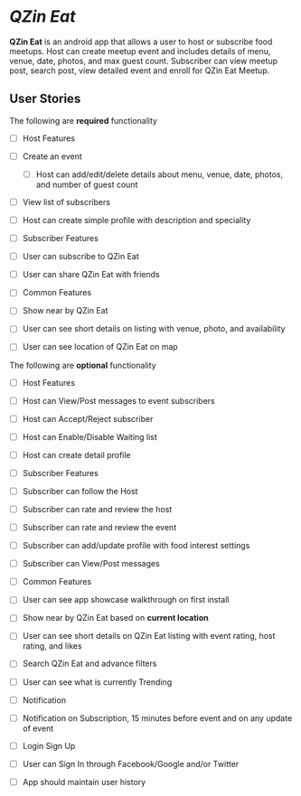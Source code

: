 # *QZin Eat*

**QZin Eat** is an android app that allows a user to host or subscribe food meetups. Host can create meetup event and includes details of menu, venue, date, photos, and max guest count. Subscriber can view meetup post, search post, view detailed event and enroll for QZin Eat Meetup.    

## User Stories

The following are **required** functionality

* [ ] Host Features
 * [ ] Create an event 
   * [ ] Host can add/edit/delete details about menu, venue, date, photos, and number of guest count
 * [ ] View list of subscribers
 * [ ] Host can create simple profile with description and speciality 
* [ ] Subscriber Features
 * [ ] User can subscribe to QZin Eat
 * [ ] User can share QZin Eat with friends
* [ ] Common Features
 * [ ] Show near by QZin Eat 
 * [ ] User can see short details on listing with venue, photo, and availability
 * [ ] User can see location of QZin Eat on map  
 
    
The following are **optional** functionality 
 
* [ ] Host Features
 * [ ] Host can View/Post messages to event subscribers
 * [ ] Host can Accept/Reject subscriber 
 * [ ] Host can Enable/Disable Waiting list 
 * [ ] Host can create detail profile
* [ ] Subscriber Features
 * [ ] Subscriber can follow the Host
 * [ ] Subscriber can rate and review the host
 * [ ] Subscriber can rate and review the event
 * [ ] Subscriber can add/update profile with food interest settings
 * [ ] Subscriber can View/Post messages
* [ ] Common Features
 * [ ] User can see app showcase walkthrough on first install
 * [ ] Show near by QZin Eat based on **current location**
 * [ ] User can see short details on QZin Eat listing with event rating, host rating, and likes
 * [ ] Search QZin Eat and advance filters
 * [ ] User can see what is currently Trending
 * [ ] Notification
  * [ ] Notification on Subscription, 15 minutes before event and on any update of event
 * [ ] Login Sign Up
  * [ ] User can Sign In through Facebook/Google and/or Twitter 
  * [ ] App should maintain user history
 



